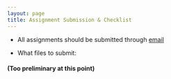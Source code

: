 ```yaml
---
layout: page
title: Assignment Submission & Checklist
---
```


- All assignments should be submitted through [email](mailto:peter.r.hoyt@okstate.edu)

- What files to submit: 
#### (Too preliminary at this point)

<!--

    - **Week 1 - 2** - two text forms, link to a GitHub repository
    - **Weeks 3-9** - a zip file containing one .R file & any data files needed to run it
    - **Weeks 10-13** - either a zip file containing one .R file & any data files needed to run it or a link to a GitHub repository containing the .R file and any data files needed to run it
<--

# Code Checklist

#### Make sure your code matches the provided answers

- At the bottom of each exercise a set of answers are provided. For full credit your answers should match those provided. For example, if there are three separate plots your code should produce three separate plots.

#### Clean up your code

Code should be easy to read and understand.

- Only include code and comments necessary for the assignment. Remove anything else (e.g., notes taken during class, commented code that isn't needed anymore).
- Remove extra/duplicate files. Only turn in what is necessary for the assignment.
- Clearly label problems using comments. This can earn you partial credit!

#### Make sure your code runs like you think it does

Code should run from the start of the file to the end of the file without problems. To make sure this is true:

- Clear the R environment by clicking on the broom icon on the `Environment` tab.
- Run the entire file by either clicking the `Source` button or using the `Ctrl-Shift-Enter` keyboard shortcut.
- in the event of an incomplete assignment (code desn't run) seek instructor help. If it's too late, annotate the problem clearly.

#### Work with data files appropriately

Code should run the same way regardless of which computer it is run on. In order to grade your code someone will need to run it on another computer. To make sure your code will work on another computer:

- Do not use setwd()
- Use relative paths, not absolute paths. E.g., use `data/mydata.csv` instead of `C:\Users\Batman\DataCarp\data\mydata.csv`.
- Make filenames in the code match the actual filenames exactly including capitalization
- Indicate your version of R (we should not have to do this, but well... life)
